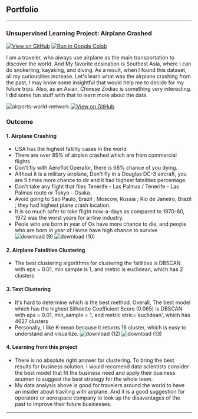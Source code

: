 ## Portfolio

---

### Unsupervised Learning Project: Airplane Crashed
[![View on GitHub](https://img.shields.io/badge/GitHub-View_on_GitHub-blue?logo=GitHub)](https://github.com/apham15/Airplane_Crashed) 
[![Run in Google Colab](https://img.shields.io/badge/Colab-Run_in_Google_Colab-blue?logo=Google&logoColor=FDBA18)](https://colab.research.google.com/drive/1EcLvcgNmkrYZBPraaOk8EKw9X_KMONN2?usp=sharing)

I am a traveler, who always use airplane as the main transportation to discover the world. And My favorite desination is Southest Asia, where I can do snokerling, kayaking, and diving. As a result, when I found this dataset, all my curiousities increase. Let's learn what was the airplane crashing from the past, I may know some insightful that would help me to decide for my future trips. Also, as an Asian, Chinese Zodiac is something very interesting. I did some fun stuff with that to learn more about the data.

![airports-world-network](https://user-images.githubusercontent.com/63126292/100527674-00053d00-319a-11eb-8c97-93025d1dc632.png)
[![View on GitHub](https://img.shields.io/badge/GitHub-View_on_GitHub-blue?logo=GitHub)](https://github.com/apham15/Airplane_Crashed)

### Outcome

#### 1. Airplane Crashing

* USA has the highest fatility cases in the world
* There are over 85% of airplan crashed which are from commercial flights
* Don't fly with Aeroflot Operator, there is 68% chance of you dying.
* Althout it is a military airplane, Don't fly in a Douglas DC-3 aircraft, you are 5 times more chance to dir and it had highest fatalities percentage.
* Don't take any flight that flies Tenerife - Las Palmas / Tenerife - Las Palmas route or Tokyo - Osaka.
* Avoid going to Sao Paulo, Brazil ; Moscow, Russia ; Rio de Janeiro, Brazil ; they had highest plane crash location.
* It is so much safer to take flight now-a-days as compared to 1970-80, 1972 was the worst years for airline industry.
* Peole who are born in year of Ox have more chance to die, and people who are born in year of Horse have high chance to survive
![download (9)](https://user-images.githubusercontent.com/63126292/100661775-9a3fbf00-3319-11eb-8103-5b35c5bc2d9e.png)
![download (10)](https://user-images.githubusercontent.com/63126292/100661776-9ad85580-3319-11eb-8108-c98376f7e609.png)

#### 2. Airplane Fatalities Clustering
* The best clustering algorithms for clustering the fatilities is DBSCAN with eps = 0.01, min sample is 1, and metric is euclidean, which has 2 clusters

#### 3. Text Clustering
* It's hard to determine which is the best method. Overall, The best model which has the highest Silhoette Coefficient Score (0.065) is DBSCAN with eps = 0.01, min_sample = 1, and metric etric='euclidean', which has 4627 clusters
* Personally, I like K-mean because it returns 16 cluster, which is easy to understand and visuallize. 
![download (12)](https://user-images.githubusercontent.com/63126292/100666428-9b271f80-331e-11eb-95e2-25bdff6ff931.png)
![download (13)](https://user-images.githubusercontent.com/63126292/100666430-9c584c80-331e-11eb-99c1-60147de4b9ad.png)


#### 4. Learning from this project
* There is no absolute right answer for clustering. To bring the best results for business solution, I would recomend data scientists consider the best model that fit the business need and apply their business acumen to suggest the best strategy for the whole team.
* My data analysis above is good for travelers around the world to have an insider about traviling with airplane. And it is a good suggestion for operators or aerospace company to look up the disavantages of the past to improve their future businesses.

---
